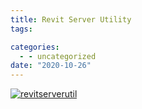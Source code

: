 ```yaml
---
title: Revit Server Utility
tags:

categories:
  - - uncategorized
date: "2020-10-26"
---
```


[![revitserverutil](RevitServerUtil.png)](http://www.ericanastas.com/wp-content/uploads/2016/11/RevitServerUtil.png)
